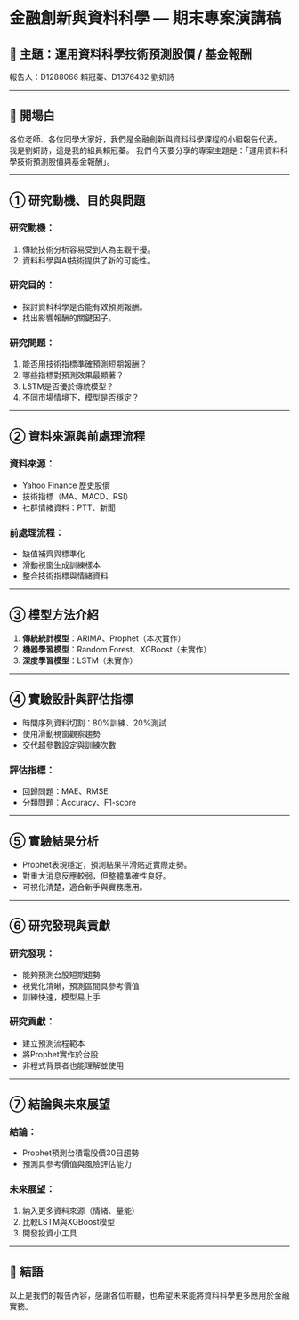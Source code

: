 
# 金融創新與資料科學 — 期末專案演講稿

## 🎤 主題：運用資料科學技術預測股價 / 基金報酬  
報告人：D1288066 賴冠蓁、D1376432 劉妍詩

---

## 📍 開場白

各位老師、各位同學大家好，我們是金融創新與資料科學課程的小組報告代表。
我是劉妍詩，這是我的組員賴冠蓁。
我們今天要分享的專案主題是：「運用資料科學技術預測股價與基金報酬」。

---

## ① 研究動機、目的與問題

### 研究動機：
1. 傳統技術分析容易受到人為主觀干擾。
2. 資料科學與AI技術提供了新的可能性。

### 研究目的：
- 探討資料科學是否能有效預測報酬。
- 找出影響報酬的關鍵因子。

### 研究問題：
1. 能否用技術指標準確預測短期報酬？
2. 哪些指標對預測效果最顯著？
3. LSTM是否優於傳統模型？
4. 不同市場情境下，模型是否穩定？

---

## ② 資料來源與前處理流程

### 資料來源：
- Yahoo Finance 歷史股價
- 技術指標（MA、MACD、RSI）
- 社群情緒資料：PTT、新聞

### 前處理流程：
- 缺值補齊與標準化
- 滑動視窗生成訓練樣本
- 整合技術指標與情緒資料

---

## ③ 模型方法介紹

1. **傳統統計模型**：ARIMA、Prophet（本次實作）
2. **機器學習模型**：Random Forest、XGBoost（未實作）
3. **深度學習模型**：LSTM（未實作）

---

## ④ 實驗設計與評估指標

- 時間序列資料切割：80%訓練、20%測試
- 使用滑動視窗觀察趨勢
- 交代超參數設定與訓練次數

### 評估指標：
- 回歸問題：MAE、RMSE
- 分類問題：Accuracy、F1-score

---

## ⑤ 實驗結果分析

- Prophet表現穩定，預測結果平滑貼近實際走勢。
- 對重大消息反應較弱，但整體準確性良好。
- 可視化清楚，適合新手與實務應用。

---

## ⑥ 研究發現與貢獻

### 研究發現：
- 能夠預測台股短期趨勢
- 視覺化清晰，預測區間具參考價值
- 訓練快速，模型易上手

### 研究貢獻：
- 建立預測流程範本
- 將Prophet實作於台股
- 非程式背景者也能理解並使用

---

## ⑦ 結論與未來展望

### 結論：
- Prophet預測台積電股價30日趨勢
- 預測具參考價值與風險評估能力

### 未來展望：
1. 納入更多資料來源（情緒、量能）
2. 比較LSTM與XGBoost模型
3. 開發投資小工具

---

## 💬 結語

以上是我們的報告內容，感謝各位聆聽，也希望未來能將資料科學更多應用於金融實務。

